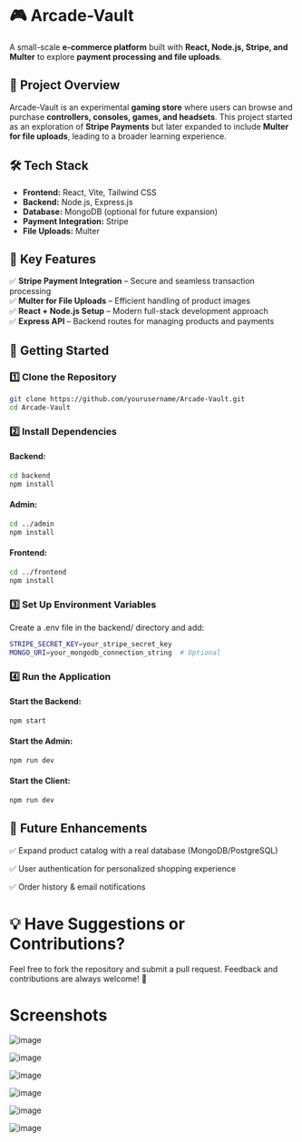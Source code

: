 # 🎮 Arcade-Vault  

A small-scale **e-commerce platform** built with **React, Node.js, Stripe, and Multer** to explore **payment processing and file uploads**.  

## 🚀 Project Overview  

Arcade-Vault is an experimental **gaming store** where users can browse and purchase **controllers, consoles, games, and headsets**. This project started as an exploration of **Stripe Payments** but later expanded to include **Multer for file uploads**, leading to a broader learning experience.  

## 🛠️ Tech Stack  

- **Frontend:** React, Vite, Tailwind CSS  
- **Backend:** Node.js, Express.js  
- **Database:** MongoDB (optional for future expansion)  
- **Payment Integration:** Stripe  
- **File Uploads:** Multer  

## 🎯 Key Features  

✅ **Stripe Payment Integration** – Secure and seamless transaction processing  
✅ **Multer for File Uploads** – Efficient handling of product images  
✅ **React + Node.js Setup** – Modern full-stack development approach  
✅ **Express API** – Backend routes for managing products and payments  

## 🚀 Getting Started  

### 1️⃣ Clone the Repository  
```sh
git clone https://github.com/yourusername/Arcade-Vault.git
cd Arcade-Vault
```
### 2️⃣ Install Dependencies
#### Backend:
```sh
cd backend
npm install
```

#### Admin:
```sh
cd ../admin
npm install
```


#### Frontend:
```sh
cd ../frontend
npm install
```
### 3️⃣ Set Up Environment Variables
Create a .env file in the backend/ directory and add:
```sh
STRIPE_SECRET_KEY=your_stripe_secret_key
MONGO_URI=your_mongodb_connection_string  # Optional
```

### 4️⃣ Run the Application
#### Start the Backend:
```sh
npm start
```

#### Start the Admin:
```sh
npm run dev
```

#### Start the Client:
```sh
npm run dev
```

## 🎯 Future Enhancements 

✅ Expand product catalog with a real database (MongoDB/PostgreSQL)

✅ User authentication for personalized shopping experience

✅ Order history & email notifications

# 💡 Have Suggestions or Contributions?
Feel free to fork the repository and submit a pull request. Feedback and contributions are always welcome! 🚀

# Screenshots

![image](https://github.com/user-attachments/assets/af067547-f700-40ef-9279-1256d148db54)

![image](https://github.com/user-attachments/assets/0d1dacd6-04da-4657-9f40-e7eb411c7f8d)

![image](https://github.com/user-attachments/assets/770f4dcf-0213-4092-b404-f0576da539cf)

![image](https://github.com/user-attachments/assets/4d707ff5-df94-4da0-8614-32eb174c5560)

![image](https://github.com/user-attachments/assets/47bf3ec8-b341-49b7-a0fa-aa53b9234a26)

![image](https://github.com/user-attachments/assets/cd13c3a0-a51d-478b-a89d-c1997c3a6331)



